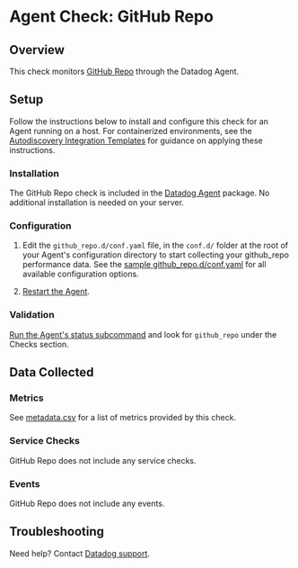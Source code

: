 # Agent Check: GitHub Repo

## Overview

This check monitors [GitHub Repo][1] through the Datadog Agent.

## Setup

Follow the instructions below to install and configure this check for an Agent running on a host. For containerized environments, see the [Autodiscovery Integration Templates][2] for guidance on applying these instructions.

### Installation

The GitHub Repo check is included in the [Datadog Agent][2] package.
No additional installation is needed on your server.

### Configuration

1. Edit the `github_repo.d/conf.yaml` file, in the `conf.d/` folder at the root of your Agent's configuration directory to start collecting your github_repo performance data. See the [sample github_repo.d/conf.yaml][3] for all available configuration options.

2. [Restart the Agent][4].

### Validation

[Run the Agent's status subcommand][5] and look for `github_repo` under the Checks section.

## Data Collected

### Metrics

See [metadata.csv][6] for a list of metrics provided by this check.

### Service Checks

GitHub Repo does not include any service checks.

### Events

GitHub Repo does not include any events.

## Troubleshooting

Need help? Contact [Datadog support][7].

[1]: **LINK_TO_INTEGRATION_SITE**
[2]: https://docs.datadoghq.com/agent/kubernetes/integrations/
[3]: https://github.com/DataDog/integrations-extras/blob/master/github_repo/datadog_checks/github_repo/data/conf.yaml.example
[4]: https://docs.datadoghq.com/agent/guide/agent-commands/#start-stop-and-restart-the-agent
[5]: https://docs.datadoghq.com/agent/guide/agent-commands/#agent-status-and-information
[6]: https://github.com/DataDog/integrations-extras/blob/master/github_repo/metadata.csv
[7]: https://docs.datadoghq.com/help/
